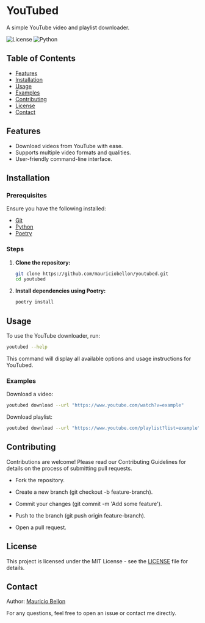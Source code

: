 # YouTubed

A simple YouTube video and playlist downloader.

![License](https://img.shields.io/badge/License-MIT-blue.svg)
![Python](https://img.shields.io/badge/Python-3.11%2B-blue)

## Table of Contents

- [Features](#features)
- [Installation](#installation)
- [Usage](#usage)
- [Examples](#examples)
- [Contributing](#contributing)
- [License](#license)
- [Contact](#contact)

## Features

- Download videos from YouTube with ease.
- Supports multiple video formats and qualities.
- User-friendly command-line interface.

## Installation

### Prerequisites

Ensure you have the following installed:
- [Git](https://git-scm.com/downloads)
- [Python](https://www.python.org/downloads/)
- [Poetry](https://python-poetry.org/docs/#installation)

### Steps

1. **Clone the repository:**
    ```bash
    git clone https://github.com/mauriciobellon/youtubed.git
    cd youtubed
    ```
2. **Install dependencies using Poetry:**
    ```bash
    poetry install
    ```

## Usage

To use the YouTube downloader, run:
```bash
youtubed --help
```
This command will display all available options and usage instructions for YouTubed.

### Examples
Download a video:

```bash
youtubed download --url "https://www.youtube.com/watch?v=example"
```

Download playlist:

```bash
youtubed download --url "https://www.youtube.com/playlist?list=example"
```

## Contributing
Contributions are welcome! Please read our Contributing Guidelines for details on the process of submitting pull requests.

- Fork the repository.

- Create a new branch (git checkout -b feature-branch).

- Commit your changes (git commit -m 'Add some feature').

- Push to the branch (git push origin feature-branch).

- Open a pull request.

## License
This project is licensed under the MIT License - see the [LICENSE](https://github.com/mauriciobellon/youtubed/blob/master/LICENSE.md) file for details.

## Contact

Author: [Mauricio Bellon](https://github.com/mauriciobellon)

For any questions, feel free to open an issue or contact me directly.

